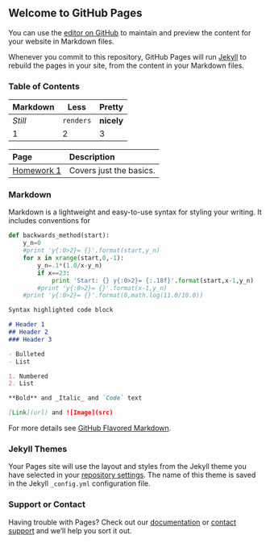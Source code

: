 ## Welcome to GitHub Pages

You can use the [editor on GitHub](https://github.com/swiser/swiser.github.io/edit/master/README.md) to maintain and preview the content for your website in Markdown files.

Whenever you commit to this repository, GitHub Pages will run [Jekyll](https://jekyllrb.com/) to rebuild the pages in your site, from the content in your Markdown files.
### Table of Contents

Markdown | Less | Pretty
--- | --- | ---
*Still* | `renders` | **nicely**
1 | 2 | 3

Page|Description
:---|:---
[Homework 1](https://swiser.github.io/Homework_1)|Covers just the basics.


### Markdown

Markdown is a lightweight and easy-to-use syntax for styling your writing. It includes conventions for
```python
def backwards_method(start):
    y_n=0
    #print 'y{:0>2}= {}'.format(start,y_n)
    for x in xrange(start,0,-1):
        y_n=.1*(1.0/x-y_n)
        if x==23:
            print 'Start: {} y{:0>2}= {:.18f}'.format(start,x-1,y_n)
        #print 'y{:0>2}= {}'.format(x-1,y_n)
    #print 'y{:0>2}= {}'.format(0,math.log(11.0/10.0))
```
```markdown
Syntax highlighted code block

# Header 1
## Header 2
### Header 3

- Bulleted
- List

1. Numbered
2. List

**Bold** and _Italic_ and `Code` text

[Link](url) and ![Image](src)
```

For more details see [GitHub Flavored Markdown](https://guides.github.com/features/mastering-markdown/).

### Jekyll Themes

Your Pages site will use the layout and styles from the Jekyll theme you have selected in your [repository settings](https://github.com/swiser/swiser.github.io/settings). The name of this theme is saved in the Jekyll `_config.yml` configuration file.

### Support or Contact

Having trouble with Pages? Check out our [documentation](https://help.github.com/categories/github-pages-basics/) or [contact support](https://github.com/contact) and we’ll help you sort it out.
